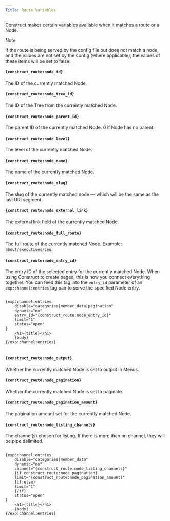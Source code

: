 ```yaml
---
Title: Route Variables
---
```


Construct makes certain variables available when it matches a route or a Node.

<div class="content-blocks__note">
	<div class="content-blocks__note-title">Note</div>
	<p>If the route is being served by the config file but does not match a node, and the values are not set by the config (where applicable), the values of these items will be set to false.</p>
</div>

#### `{construct_route:node_id}`

The ID of the currently matched Node.

#### `{construct_route:node_tree_id}`

The ID of the Tree from the currently matched Node.

#### `{construct_route:node_parent_id}`

The parent ID of the currently matched Node. 0 if Node has no parent.

#### `{construct_route:node_level}`

The level of the currently matched Node.

#### `{construct_route:node_name}`

The name of the currently matched Node.

#### `{construct_route:node_slug}`

The slug of the currently matched node — which will be the same as the last URI segment.

#### `{construct_route:node_external_link}`

The external link field of the currently matched Node.

#### `{construct_route:node_full_route}`

The full route of the currently matched Node. Example: `about/executives/ceo`.

#### `{construct_route:node_entry_id}`

The entry ID of the selected entry for the currently matched Node. When using Construct to create pages, this is how you connect everything together. You can feed this tag into the `entry_id` parameter of an `exp:channel:entries` tag pair to serve the specified Node entry.

<div class="content-blocks__pre-wrapper content-blocks__pre-wrapper--example">
<pre class="content-blocks__pre content-blocks__pre--example  language-ee">
<code class="content-blocks__code content-blocks__code--example  language-ee">
{exp:channel:entries
	disable="categories|member_data|pagination"
	dynamic="no"
	entry_id="{construct_route:node_entry_id}"
	limit="1"
	status="open"
}
	&lt;h1>{title}&lt;/h1>
	{body}
{/exp:channel:entries}
</code>
</pre>
</div>

#### `{construct_route:node_output}`

Whether the currently matched Node is set to output in Menus.

#### `{construct_route:node_pagination}`

Whether the currently matched Node is set to paginate.

#### `{construct_route:node_pagination_amount}`

The pagination amount set for the currently matched Node.

#### `{construct_route:node_listing_channels}`

The channel(s) chosen for listing. If there is more than on channel, they will be pipe delimited.

<div class="content-blocks__pre-wrapper content-blocks__pre-wrapper--example">
<pre class="content-blocks__pre content-blocks__pre--example  language-ee">
<code class="content-blocks__code content-blocks__code--example  language-ee">
{exp:channel:entries
	disable="categories|member_data"
	dynamic="no"
	channel="{construct_route:node_listing_channels}"
	{if construct_route:node_pagination}
	limit="{construct_route:node_pagination_amount}"
	{if:else}
	limit="1"
	{/if}
	status="open"
}
	&lt;h1>{title}&lt;/h1>
	{body}
{/exp:channel:entries}
</code>
</pre>
</div>
